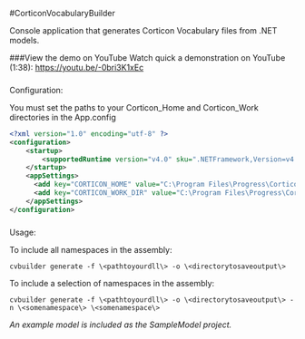 #CorticonVocabularyBuilder

Console application that generates Corticon Vocabulary files from .NET models.

###View the demo on YouTube
Watch quick a demonstration on YouTube (1:38): https://youtu.be/-0bri3K1xEc

###
Configuration:

You must set the paths to your Corticon_Home and Corticon_Work directories in the App.config

```xml
<?xml version="1.0" encoding="utf-8" ?>
<configuration>
    <startup> 
        <supportedRuntime version="v4.0" sku=".NETFramework,Version=v4.5" />
    </startup>
    <appSettings>
      <add key="CORTICON_HOME" value="C:\Program Files\Progress\Corticon 5.5\Server .NET\webservice" />
      <add key="CORTICON_WORK_DIR" value="C:\Program Files\Progress\Corticon 5.5\Server .NET\webservice" />
    </appSettings>
</configuration>
```

###
Usage:

To include all namespaces in the assembly:

```shell
cvbuilder generate -f \<pathtoyourdll\> -o \<directorytosaveoutput\>
```

To include a selection of namespaces in the assembly:

```shell
cvbuilder generate -f \<pathtoyourdll\> -o \<directorytosaveoutput\> -n \<somenamespace\> \<somenamespace\>
```

_An example model is included as the SampleModel project._